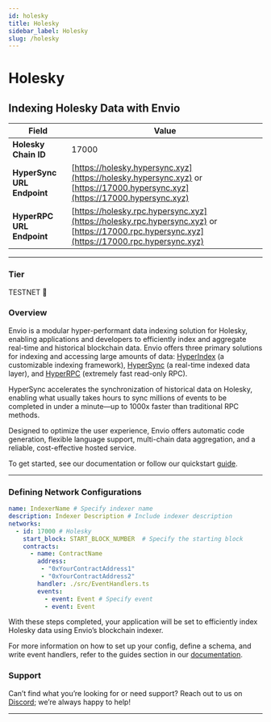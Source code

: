 ```yaml
---
id: holesky
title: Holesky
sidebar_label: Holesky
slug: /holesky
---
```


# Holesky

## Indexing Holesky Data with Envio

| **Field**                     | **Value**                                                                                          |
|-------------------------------|----------------------------------------------------------------------------------------------------|
| **Holesky Chain ID**     | 17000                                                                                            |
| **HyperSync URL Endpoint**    | [https://holesky.hypersync.xyz](https://holesky.hypersync.xyz) or [https://17000.hypersync.xyz](https://17000.hypersync.xyz) |
| **HyperRPC URL Endpoint**     | [https://holesky.rpc.hypersync.xyz](https://holesky.rpc.hypersync.xyz) or [https://17000.rpc.hypersync.xyz](https://17000.rpc.hypersync.xyz) |

---

### Tier

TESTNET 🎒

### Overview

Envio is a modular hyper-performant data indexing solution for Holesky, enabling applications and developers to efficiently index and aggregate real-time and historical blockchain data. Envio offers three primary solutions for indexing and accessing large amounts of data: [HyperIndex](/docs/HyperIndex/overview) (a customizable indexing framework), [HyperSync](/docs/HyperSync/overview) (a real-time indexed data layer), and [HyperRPC](/docs/HyperSync/overview-hyperrpc) (extremely fast read-only RPC).

HyperSync accelerates the synchronization of historical data on Holesky, enabling what usually takes hours to sync millions of events to be completed in under a minute—up to 1000x faster than traditional RPC methods.

Designed to optimize the user experience, Envio offers automatic code generation, flexible language support, multi-chain data aggregation, and a reliable, cost-effective hosted service.

To get started, see our documentation or follow our quickstart [guide](/docs/HyperIndex/contract-import).

---

### Defining Network Configurations

```yaml
name: IndexerName # Specify indexer name
description: Indexer Description # Include indexer description
networks:
  - id: 17000 # Holesky  
    start_block: START_BLOCK_NUMBER  # Specify the starting block
    contracts:
      - name: ContractName
        address:
         - "0xYourContractAddress1"
         - "0xYourContractAddress2"
        handler: ./src/EventHandlers.ts
        events:
          - event: Event # Specify event
          - event: Event
```

With these steps completed, your application will be set to efficiently index Holesky data using Envio’s blockchain indexer.

For more information on how to set up your config, define a schema, and write event handlers, refer to the guides section in our [documentation](/docs/HyperIndex/configuration-file).

### Support

Can’t find what you’re looking for or need support? Reach out to us on [Discord](https://discord.com/invite/Q9qt8gZ2fX); we’re always happy to help!

---
